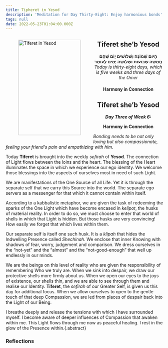 ```yaml
---
title: Tipheret in Yesod
description: 'Meditation for Day Thirty-Eight: Enjoy harmonious bonds'
tags: null
date: 2022-05-23T01:04:00.000Z
---
```


<a href="https://www.chabad.org/holidays/sefirah/omer-count_cdo/jewish/Count-the-Omer.htm">
<i class="fa fa-file" aria-hidden="true"></i></a>

<figure style='float: left'>
 <a href='/posts/img/freedom/week6/6.3-Tiferet_in_Yesod.png' target="_blank">
   <img src='/posts/img/freedom/week6/6.3-Tiferet_in_Yesod_s.png' alt='Tiferet in Yesod' width='200' height='304' />
 </a>
</figure>

<div style="text-align:center">
<h2>Tiferet she’b Yesod</h2>
<span dir="rtl"><b>הָיום שְׁמוֹנָה וְשׁלושׁים יָוֹם שֶׁהֵם חְַמִשָּׁה שָׁבוּעוֹת וּשְׁלוֹשָׁה יָמִים לָעוֹמֵר</b></span>
<br />
<i>ֹToday is thirty-eight days, which is five weeks and three days of the Omer</i>
</p>

<h4>Harmony in Connection</h4>

</div>

<div style="font-weight: bold; text-align:center">
<h2>Tiferet she’b Yesod</h2>
<i>Day Three of Week 6:</i>
<p>Harmony in Connection</p>

</div>

<div class="abstract">

_Bonding needs to be not only loving but also compassionate, feeling your friend's pain and empathizing with him._

</div>

Today **Tiferet** is brought into the weekly _sefirah_ of **Yesod**. The connection of Light flows between the loins and the heart. The blessing of the Heart illuminates the space in which we experience our ego identity. We welcome those blessings into the aspects of ourselves most in need of such Light.

We are manifestations of the One Source of all Life. Yet it is through the separate self that we carry this Source into the world. The separate ego servers as a messenger for that which it cannot contain within itself.

According to a kabbalistic metaphor, we are given the task of redeeming the sparks of the One Light which have become encased in _kelipot_, the husks of material reality. In order to do so, we must choose to enter that world of shells in which that Light is hidden. But those husks are very convincing! How easily we forget that which lives within them.

Our separate self is itself one such husk. It is a _klipah_ that hides the Indwelling Presence called _Shechinah_. We enclose that inner Knowing with shadows of fear, worry, judgement and comparison. We dress ourselves in the “not-yet” and the “almost” and the “not-good-enough” that well up endlessly in our minds.

We are the beings on this level of reality who are given the responsibility of remembering Who we truly are. When we sink into despair, we draw our protective shells more firmly about us. When we open our eyes to the joys of existence, our shells thin, and we are able to see through them and realise our Identity.
**Tiferet**, the _sefirah_ of our Greater Self, is given us this day for additional focus. When we allow ourselves to open to the gentle touch of that deep Compassion, we are led from places of despair back into the Light of our Being.

I breathe deeply and release the tensions with which I have surrounded myself. I become aware of deeper influences of Compassion that awaken within me. This Light flows through me now as peaceful healing. I rest in the glow of the Presence within.{.abstract}

<h3>Reflections</h3>

